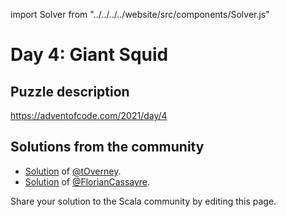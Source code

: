 import Solver from "../../../../website/src/components/Solver.js"

# Day 4: Giant Squid

## Puzzle description

https://adventofcode.com/2021/day/4

## Solutions from the community

- [Solution](https://github.com/tOverney/AdventOfCode2021/blob/main/src/main/scala/ch/overney/aoc/day4/) of [@tOverney](https://github.com/tOverney).
- [Solution](https://github.com/FlorianCassayre/AdventOfCode-2021/blob/master/src/main/scala/adventofcode/solutions/Day04.scala) of [@FlorianCassayre](https://github.com/FlorianCassayre).

Share your solution to the Scala community by editing this page.
